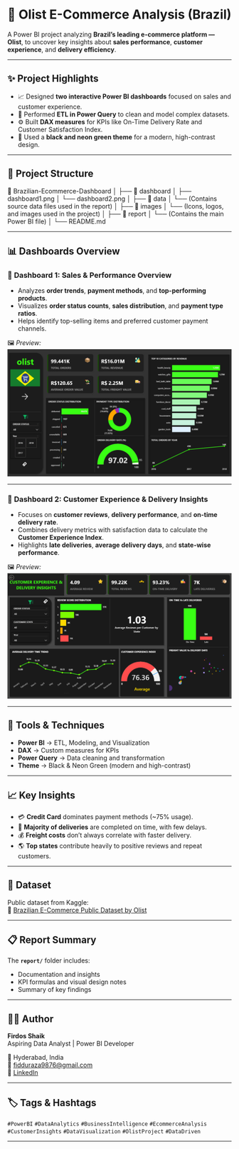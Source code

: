 # 🛒 Olist E-Commerce Analysis (Brazil)

A Power BI project analyzing **Brazil’s leading e-commerce platform — Olist**, to uncover key insights about **sales performance**, **customer experience**, and **delivery efficiency**.

---

## ✨ Project Highlights

- 📈 Designed **two interactive Power BI dashboards** focused on sales and customer experience.  
- 🧹 Performed **ETL in Power Query** to clean and model complex datasets.  
- ⚙️ Built **DAX measures** for KPIs like On-Time Delivery Rate and Customer Satisfaction Index.  
- 🎨 Used a **black and neon green theme** for a modern, high-contrast design.  

---

## 📁 Project Structure

📂 Brazilian-Ecommerce-Dashboard
│
├── 📁 dashboard
│   ├── dashboard1.png
│   └── dashboard2.png
│
├── 📁 data
│   └── (Contains source data files used in the report)
│
├── 📁 images
│   └── (Icons, logos, and images used in the project)
│
├── 📁 report
│   └── (Contains the main Power BI file)
│
└── README.md

---

## 📊 Dashboards Overview

### 💼 **Dashboard 1: Sales & Performance Overview**
- Analyzes **order trends**, **payment methods**, and **top-performing products**.  
- Visualizes **order status counts**, **sales distribution**, and **payment type ratios**.  
- Helps identify top-selling items and preferred customer payment channels.

🖼️ *Preview:*  
![Sales Dashboard](dashboard/dashboard1.png)

---

### 🚀 **Dashboard 2: Customer Experience & Delivery Insights**
- Focuses on **customer reviews**, **delivery performance**, and **on-time delivery rate**.  
- Combines delivery metrics with satisfaction data to calculate the **Customer Experience Index**.  
- Highlights **late deliveries**, **average delivery days**, and **state-wise performance**.

🖼️ *Preview:*  
![Customer Insights Dashboard](dashboard/dashboard2.png)

---

## 🧠 Tools & Techniques

- **Power BI** → ETL, Modeling, and Visualization  
- **DAX** → Custom measures for KPIs  
- **Power Query** → Data cleaning and transformation  
- **Theme** → Black & Neon Green (modern and high-contrast)

---

## 📈 Key Insights

- 💳 **Credit Card** dominates payment methods (~75% usage).  
- 🚚 **Majority of deliveries** are completed on time, with few delays.  
- 💰 **Freight costs** don’t always correlate with faster delivery.  
- 🌎 **Top states** contribute heavily to positive reviews and repeat customers.

---

## 📂 Dataset

Public dataset from Kaggle:  
🔗 [Brazilian E-Commerce Public Dataset by Olist](https://www.kaggle.com/datasets/olistbr/brazilian-ecommerce)

---

## 📋 Report Summary

The **`report/`** folder includes:
- Documentation and insights  
- KPI formulas and visual design notes  
- Summary of key findings  

---

## 👨‍💻 Author

**Firdos Shaik**  
Aspiring Data Analyst | Power BI Developer  

📍 Hyderabad, India  
📧 fidduraza9876@gmail.com  
🔗 [LinkedIn](https://www.linkedin.com/in/firdos-shaik-551b4222b/)

---

## 🏷️ Tags & Hashtags

`#PowerBI` `#DataAnalytics` `#BusinessIntelligence` `#EcommerceAnalysis`  
`#CustomerInsights` `#DataVisualization` `#OlistProject` `#DataDriven`

---
